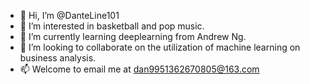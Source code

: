 - 👋 Hi, I’m @DanteLine101
- 👀 I’m interested in basketball and pop music.
- 🌱 I’m currently learning deeplearning from Andrew Ng.
- 💞️ I’m looking to collaborate on the utilization of machine learning on business analysis.
- 📫 Welcome to email me at dan9951362670805@163.com

<!---
DanteLine101/DanteLine101 is a ✨ special ✨ repository because its `README.md` (this file) appears on your GitHub profile.
You can click the Preview link to take a look at your changes.
--->
